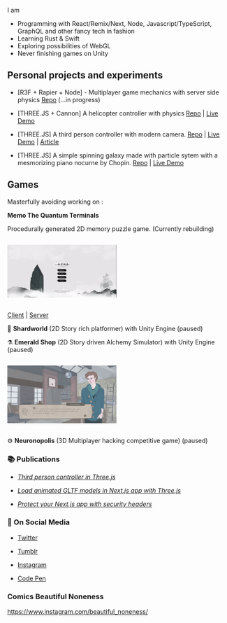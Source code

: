 
I am

- Programming with React/Remix/Next, Node, Javascript/TypeScript, GraphQL and other fancy tech in fashion 
- Learning Rust & Swift
- Exploring possibilities of WebGL 
- Never finishing games on Unity


## Personal projects and experiments

- [R3F + Rapier + Node] - Multiplayer game mechanics with server side physics [Repo](https://github.com/oslavdev/multiplayer-game-ball) (...in progress)

- [THREE.JS + Cannon] A helicopter controller with physics [Repo](https://github.com/oslavdev/helicopter-with-physics) | [Live Demo](https://helicopter-with-physics.vercel.app/)

- [THREE.JS] A third person controller with modern camera. [Repo](https://github.com/oslavdev/webgl-third-person-controller) | [Live Demo](https://webgl-third-person-controller.vercel.app/) | [Article](https://oslavdev.medium.com/third-person-controller-in-three-js-b643bec50f92)

- [THREE.JS] A simple spinning galaxy made with particle sytem with a mesmorizing piano nocurne by Chopin. [Repo](https://github.com/oslavdev/flying-through-space) | [Live Demo](https://flying-through-space.vercel.app/) 



## Games

Masterfully avoiding working on :


**Memo The Quantum Terminals**

Procedurally generated 2D memory puzzle game. (Currently rebuilding)

<div style='width:100%; display:inline-block;'>
<div style="width:250px">

![Memo](assets/memo.gif?raw=true "Memo")

</div>
</div>

[Client](https://github.com/oslavdev/memo-the-quantum-terminals-client)
|
[Server](https://github.com/oslavdev/memo-the-quantum-terminals-server)

🔮 **Shardworld** (2D Story rich platformer) with Unity Engine (paused)

⚗️ **Emerald Shop** (2D Story driven Alchemy Simulator) with Unity Engine (paused)

<div style='width:100%; display:inline-block;'>
<div style="width:250px">


![Emerald Shop](assets/ES.jpg?raw=true "Emerald Shop")

</div>
</div>

⚙️ **Neuronopolis** (3D Multiplayer hacking competitive game) (paused)

### 📚 Publications

- [*Third person controller in Three.js*](https://oslavdev.medium.com/third-person-controller-in-three-js-b643bec50f92)

- [*Load animated GLTF models in Next.js app with Three.js*](https://oslavdev.medium.com/load-animated-gltf-models-in-next-js-app-with-three-js-8cf0a5d99e10)

- [*Protect your Next.js app with security headers*](https://oslavdev.medium.com/protect-your-next-js-app-with-security-headers-7f70f4a95d63)


### 📱 On Social Media

- [Twitter](https://twitter.com/oslavdev)

- [Tumblr](https://www.tumblr.com/blog/ekrijelgames)

- [Instagram](https://www.instagram.com/fogcradle/)

- [Code Pen](https://codepen.io/rijelek/pens/public)

### Comics Beautiful Noneness 

https://www.instagram.com/beautiful_noneness/

